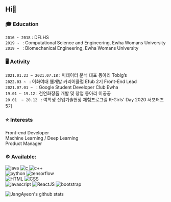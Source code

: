 <H2>Hi👋</h2>
<h3>🎓 Education</h3>

`2016 ~ 2018` : DFLHS<br>
`2019 ~ ` : Computational Science and Engineering, Ewha Womans University<br>
`2019 ~ ` : Biomechanical Engineering, Ewha Womans University</h5>

<h3>🖥 Activity</h3>

`2021.01.23 ~ 2021.07.18` : 빅데이터 분석 대표 동아리 Tobig’s<br>
`2022.03 ~ ` : 이화여대 웹개발 커리어클럽 Efub 2기 Front-End Lead<br>
`2021.07.01 ~ ` : Google Student Developer Club Ewha<br>
`19.01 ~ 19.12` : 천연화장품 개발 및 창업 동아리 이공공<br>
`20.01  ~ 20.12 ` : 여학생 산업기술현장 체험프로그램 K-Girls' Day 2020 서포터즈 5기<br>

<h3>⭐ Interests</h3>
Front-end Developer<br>
Machine Learning / Deep Learning<br>
Product Manager<br>



 <h3> ⚙️ Available:  </h3>
 
 ![java](https://img.shields.io/badge/Java-007396?style=for-the-badge&logo=Java&logoColor=white)
 ![c](https://img.shields.io/badge/C-A8B9CC?style=for-the-badge&logo=C&logoColor=white) 
 ![c++](https://img.shields.io/badge/C++-00599C?style=for-the-badge&logo=C%2B%2B&logoColor=white)  
 ![python](https://img.shields.io/badge/Python-3766AB?style=for-the-badge&logo=Python&logoColor=white) 
 ![tensorflow](https://img.shields.io/badge/tensorflow-FCC624?style=for-the-badge&logo=Tensorflow&logoColor=black)<br>
 ![HTML](https://img.shields.io/badge/HTML-E34F26?style=for-the-badge&logo=Html5&logoColor=white) 
 ![CSS](https://img.shields.io/badge/CSS-1572B6?style=for-the-badge&logo=Css3&logoColor=white)  
 ![javascript](https://img.shields.io/badge/javascript-F7DF1E?style=for-the-badge&logo=javascript&logoColor=black) 
 ![ReactJS](https://img.shields.io/badge/react-61DAFB?style=for-the-badge&logo=react&logoColor=black)
 ![bootstrap](https://img.shields.io/badge/bootstrap-7952B3?style=for-the-badge&logo=bootstrap&logoColor=white)

 

![JangAyeon's github stats](https://github-readme-stats.vercel.app/api?username=JangAyeon&show_icons=true&theme=tokyonight)

